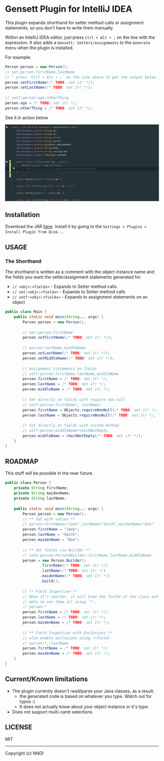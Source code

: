 Gensett Plugin for IntelliJ IDEA 
===

This plugin expands shorthand for setter method calls or assignment statements,
so you don't have to write them manually. 

Within an IntelliJ IDEA editor, just press `Ctrl + Alt + ;`  on the line with the expression.
It also adds a `Gensett: Setters/assignments` to the `Generate` menu when the plugin is installed.

For example:

```java
Person person = new Person();
// set:person:firstName,lastName 
// ^ press `Ctrl + Alt + ;` on the line above to get the output below _
person.setFirstName(/* TODO: set it! */);
person.setLastName(/* TODO: set it! */);

// setf:person:age,otherThing
person.age = /* TODO: set it! */;
person.otherThing = /* TODO: set it! */;
```

See it in action below

![](./demo.gif)

## Installation

Download the JAR [here](https://github.com/nndi-oss/intellij-gensett/releases).
Install it by going to the `Settings > Plugins > Install Plugin from Disk...`

## USAGE

### The Shorthand

The shorthand is written as a comment with the object instance name and the fields
you want the setter/assignment statements generated for.

* `// <obj>:<fields>` - Expands to Setter method calls
* `// set:<obj>:<fields>` - Expands to Setter method calls
* `// setf:<obj>:<fields>` - Expands to assignment statements on an object 

```java
public class Main {
    public static void main(String... args) {
        Person person = new Person();

        // set:person:firstName
        person.setFirstName(/* TODO: set it! */);
        
        // person:lastName,middleName
        person.setLastName(/* TODO: set it! */);
        person.setMiddleName(/* TODO: set it! */);
                
        // Assignment statements on fields
        // setf:person:firstName,lastName,middleName
        person.firstName = /* TODO: set it! */;
        person.lastName = /* TODO: set it! */;
        person.middleName = /* TODO: set it! */;

        // Set directly on fields with require non null
        // setf:person:firstName!, lastName!
        person.firstName = Objects.requireNonNull(/* TODO: set it! */, "firstName");
        person.lastName = Objects.requireNonNull(/* TODO: set it! */, "lastName");
        
        // Set directly on fields with custom method
        // setf:person:middleName*checkNotEmpty
        person.middleName = checkNotEmpty(/* TODO: set it! */);
    }
}
```

## ROADMAP

This stuff will be possible in the near future.

```java
public class Person {
    private String firstName;
    private String maidenName;
    private String lastName;
    
    public static void main(String... args) {
        Person person = new Person();
        // ** Set with values **
        // person:firstName="Jane",lastName="Smith",maidenName="Doe"
        person.firstName = "Jane";
        person.lastName = "Smith";
        person.maidenName = "Doe";
        
        // ** Set fields via Builder **
        // setb:person:Person$Builder:firstName,lastName,middleName
        person = new Person.Builder()
                .firstName(/* TODO: set it! */)
                .lastName(/* TODO: set it! */)
                .maidenName(/* TODO: set it! */)
                .build();
        
        // ** Field Inspection **
        // When it's smarter, it will know the fields of the class and be
        // able to set them all using `*`, 
        // person:*
        person.firstName = /* TODO: set it! */;
        person.lastName = /* TODO: set it! */;
        person.maidenName = /* TODO: set it! */;
        
        // ** Field Inspection with Exclusions **
        // also enable exclusions using !<field>
        // person:*,!lastName
        person.firstName = /* TODO: set it! */;
        person.maidenName = /* TODO: set it! */;
    }
}
```

## Current/Known limitations

* The plugin currently doesn't read/parse your Java classes, as a result:
    * the generated code is based on whatever you type. Watch out for typos :)
    * It does not actually know about your object instance or it's type.
* Does not support multi-caret selections

## LICENSE

MIT

---

Copyright (c) NNDI